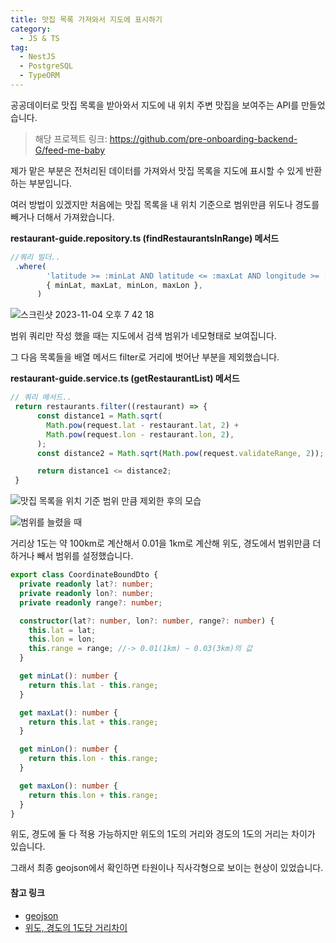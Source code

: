 ```yaml
---
title: 맛집 목록 가져와서 지도에 표시하기
category:
  - JS & TS
tag:
  - NestJS
  - PostgreSQL
  - TypeORM
---
```


공공데이터로 맛집 목록을 받아와서 지도에 내 위치 주변 맛집을 보여주는 API를 만들었습니다.

> 해당 프로젝트 링크: <https://github.com/pre-onboarding-backend-G/feed-me-baby>

제가 맡은 부분은 전처리된 데이터를 가져와서 맛집 목록을 지도에 표시할 수 있게 반환하는 부분입니다.

여러 방법이 있겠지만 처음에는 맛집 목록을 내 위치 기준으로 범위만큼 위도나 경도를 빼거나 더해서 가져왔습니다.

**restaurant-guide.repository.ts (findRestaurantsInRange) 메서드**

```ts
//쿼리 빌더..
 .where(
        'latitude >= :minLat AND latitude <= :maxLat AND longitude >= :minLon AND longitude <= :maxLon',
        { minLat, maxLat, minLon, maxLon },
      )
```

![스크린샷 2023-11-04 오후 7 42 18](https://github.com/pre-onboarding-backend-G/feed-me-baby/assets/96982072/4b3ee3fd-3192-4a96-9840-5e36f6bfe09e)

범위 쿼리만 작성 했을 때는 지도에서 검색 범위가 네모형태로 보여집니다.

그 다음 목록들을 배열 메서드 filter로 거리에 벗어난 부분을 제외했습니다.

**restaurant-guide.service.ts (getRestaurantList) 메서드**

```ts
// 쿼리 메서드..
 return restaurants.filter((restaurant) => {
      const distance1 = Math.sqrt(
        Math.pow(request.lat - restaurant.lat, 2) +
        Math.pow(request.lon - restaurant.lon, 2),
      );
      const distance2 = Math.sqrt(Math.pow(request.validateRange, 2));

      return distance1 <= distance2;
 }
```

![맛집 목록을 위치 기준 범위 만큼 제외한 후의 모습](https://github.com/pre-onboarding-backend-G/feed-me-baby/assets/96982072/7a7b2d28-ee00-4cc9-90d6-10fea6766ac7)

![범위를 늘렸을 때](https://github.com/pre-onboarding-backend-G/feed-me-baby/assets/96982072/3dcf95de-6640-4f9b-9c3e-27b7652f9832)

거리상 1도는 약 100km로 계산해서 0.01을 1km로 계산해 위도, 경도에서 범위만큼 더하거나 빼서
범위를 설정했습니다.

```ts
export class CoordinateBoundDto {
  private readonly lat?: number;
  private readonly lon?: number;
  private readonly range?: number;

  constructor(lat?: number, lon?: number, range?: number) {
    this.lat = lat;
    this.lon = lon;
    this.range = range; //-> 0.01(1km) ~ 0.03(3km)의 값
  }

  get minLat(): number {
    return this.lat - this.range;
  }

  get maxLat(): number {
    return this.lat + this.range;
  }

  get minLon(): number {
    return this.lon - this.range;
  }

  get maxLon(): number {
    return this.lon + this.range;
  }
}
```

위도, 경도에 둘 다 적용 가능하지만 위도의 1도의 거리와 경도의 1도의 거리는 차이가 있습니다.

그래서 최종 geojson에서 확인하면 타원이나 직사각형으로 보이는 현상이 있었습니다.

#### 참고 링크

- [geojson](http://geojson.io/#map=2/0/20)
- [위도, 경도의 1도당 거리차이](https://m.cafe.daum.net/GPSGIS/Lrtt/1447)

